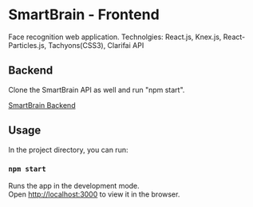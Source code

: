 # SmartBrain - Frontend

Face recognition web application.
Technolgies: React.js, Knex.js, React-Particles.js, Tachyons(CSS3), Clarifai API

## Backend 

Clone the SmartBrain API as well and run "npm start".

[SmartBrain Backend](https://github.com/Jenkins1128/smart-brain-api)

## Usage

In the project directory, you can run:

### `npm start`

Runs the app in the development mode.\
Open [http://localhost:3000](http://localhost:3000) to view it in the browser.

